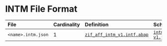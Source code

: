 # INTM File Format

File | Cardinality | Definition | Schema | Example
:--- | :--- | :--- | :--- | :---
`<name>.intm.json` | 1 | [`zif_aff_intm_v1.intf.abap`](./type/zif_aff_intm_v1.intf.abap) | [`intm-v1.json`](./intm-v1.json) | [`sapq0lic8p8o65ew6afk3aen3gp3.intm.json`](./examples/sapq0lic8p8o65ew6afk3aen3gp3.intm.json)
